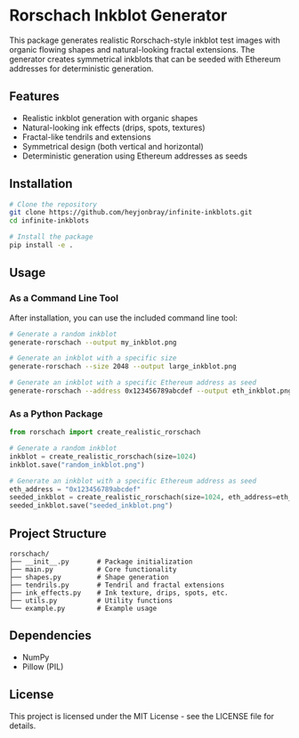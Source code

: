 # Rorschach Inkblot Generator

This package generates realistic Rorschach-style inkblot test images with organic flowing shapes and natural-looking fractal extensions. The generator creates symmetrical inkblots that can be seeded with Ethereum addresses for deterministic generation.

## Features

- Realistic inkblot generation with organic shapes
- Natural-looking ink effects (drips, spots, textures)
- Fractal-like tendrils and extensions
- Symmetrical design (both vertical and horizontal)
- Deterministic generation using Ethereum addresses as seeds

## Installation

```bash
# Clone the repository
git clone https://github.com/heyjonbray/infinite-inkblots.git
cd infinite-inkblots

# Install the package
pip install -e .
```

## Usage

### As a Command Line Tool

After installation, you can use the included command line tool:

```bash
# Generate a random inkblot
generate-rorschach --output my_inkblot.png

# Generate an inkblot with a specific size
generate-rorschach --size 2048 --output large_inkblot.png

# Generate an inkblot with a specific Ethereum address as seed
generate-rorschach --address 0x123456789abcdef --output eth_inkblot.png
```

### As a Python Package

```python
from rorschach import create_realistic_rorschach

# Generate a random inkblot
inkblot = create_realistic_rorschach(size=1024)
inkblot.save("random_inkblot.png")

# Generate an inkblot with a specific Ethereum address as seed
eth_address = "0x123456789abcdef"
seeded_inkblot = create_realistic_rorschach(size=1024, eth_address=eth_address)
seeded_inkblot.save("seeded_inkblot.png")
```

## Project Structure

```
rorschach/
├── __init__.py       # Package initialization
├── main.py           # Core functionality
├── shapes.py         # Shape generation
├── tendrils.py       # Tendril and fractal extensions
├── ink_effects.py    # Ink texture, drips, spots, etc.
├── utils.py          # Utility functions
└── example.py        # Example usage
```

## Dependencies

- NumPy
- Pillow (PIL)

## License

This project is licensed under the MIT License - see the LICENSE file for details.
